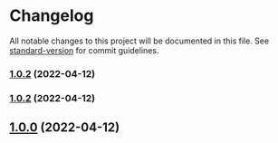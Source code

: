 # Changelog

All notable changes to this project will be documented in this file. See [standard-version](https://github.com/conventional-changelog/standard-version) for commit guidelines.

### [1.0.2](https://github.com/lauirvin/react-use-face-detection/compare/v1.0.1...v1.0.2) (2022-04-12)

### [1.0.2](https://github.com/lauirvin/react-use-face-detection/compare/v1.0.1...v1.0.2) (2022-04-12)

## [1.0.0](https://github.com/lauirvin/react-use-face-detection/compare/v0.0.10...v1.0.0) (2022-04-12)
